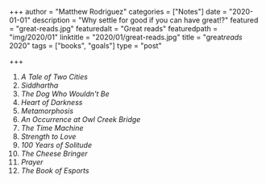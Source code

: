+++
author = "Matthew Rodriguez"
categories = ["Notes"]
date = "2020-01-01"
description = "Why settle for good if you can have great!?"
featured = "great-reads.jpg"
featuredalt = "Great reads"
featuredpath = "img/2020/01"
linktitle = "2020/01/great-reads.jpg"
title = "great*reads* 2020"
tags = ["books", "goals"]
type = "post"

+++

1. *A Tale of Two Cities*
2. *Siddhartha*
3. *The Dog Who Wouldn't Be*
4. *Heart of Darkness*
5. *Metamorphosis*
6. *An Occurrence at Owl Creek Bridge*
7. *The Time Machine*
8. *Strength to Love*
9. *100 Years of Solitude*
10. *The Cheese Bringer*
11. *Prayer*
12. *The Book of Esports*
